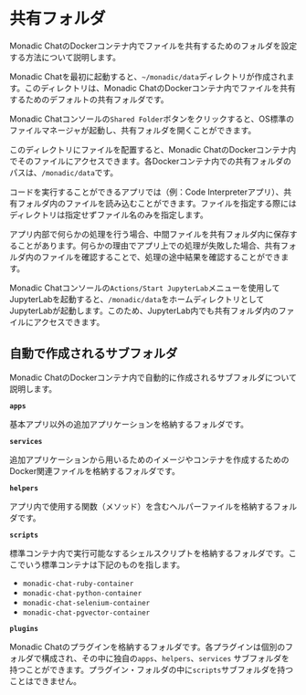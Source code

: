 # 共有フォルダ

Monadic ChatのDockerコンテナ内でファイルを共有するためのフォルダを設定する方法について説明します。

Monadic Chatを最初に起動すると、`~/monadic/data`ディレクトリが作成されます。このディレクトリは、Monadic ChatのDockerコンテナ内でファイルを共有するためのデフォルトの共有フォルダです。

Monadic Chatコンソールの`Shared Folder`ボタンをクリックすると、OS標準のファイルマネージャが起動し、共有フォルダを開くことができます。

このディレクトリにファイルを配置すると、Monadic ChatのDockerコンテナ内でそのファイルにアクセスできます。各Dockerコンテナ内での共有フォルダのパスは、`/monadic/data`です。

コードを実行することができるアプリでは（例：Code Interpreterアプリ）、共有フォルダ内のファイルを読み込むことができます。ファイルを指定する際にはディレクトリは指定せずファイル名のみを指定します。

アプリ内部で何らかの処理を行う場合、中間ファイルを共有フォルダ内に保存することがあります。何らかの理由でアプリ上での処理が失敗した場合、共有フォルダ内のファイルを確認することで、処理の途中結果を確認することができます。

Monadic Chatコンソールの`Actions/Start JupyterLab`メニューを使用してJupyterLabを起動すると、`/monadic/data`をホームディレクトリとしてJupyterLabが起動します。このため、JupyterLab内でも共有フォルダ内のファイルにアクセスできます。

## 自動で作成されるサブフォルダ

Monadic ChatのDockerコンテナ内で自動的に作成されるサブフォルダについて説明します。

**`apps`**

基本アプリ以外の追加アプリケーションを格納するフォルダです。

**`services`**

追加アプリケーションから用いるためのイメージやコンテナを作成するためのDocker関連ファイルを格納するフォルダです。

**`helpers`**

アプリ内で使用する関数（メソッド）を含むヘルパーファイルを格納するフォルダです。

**`scripts`**

標準コンテナ内で実行可能なするシェルスクリプトを格納するフォルダです。ここでいう標準コンテナは下記のものを指します。

- `monadic-chat-ruby-container`
- `monadic-chat-python-container`
- `monadic-chat-selenium-container`
- `monadic-chat-pgvector-container`

**`plugins`**

Monadic Chatのプラグインを格納するフォルダです。各プラグインは個別のフォルダで構成され、その中に独自の`apps`、`helpers`、`services` サブフォルダを持つことができます。プラグイン・フォルダの中に`scripts`サブフォルダを持つことはできません。
